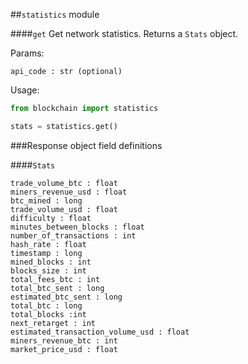 ##`statistics` module

####`get`
Get network statistics. Returns a `Stats` object.

Params:
```
api_code : str (optional)
```

Usage:
```python
from blockchain import statistics

stats = statistics.get()
```


###Response object field definitions

####`Stats`

```
trade_volume_btc : float
miners_revenue_usd : float
btc_mined : long
trade_volume_usd : float
difficulty : float
minutes_between_blocks : float
number_of_transactions : int
hash_rate : float
timestamp : long
mined_blocks : int
blocks_size : int
total_fees_btc : int
total_btc_sent : long
estimated_btc_sent : long
total_btc : long
total_blocks :int
next_retarget : int
estimated_transaction_volume_usd : float
miners_revenue_btc : int
market_price_usd : float
```
